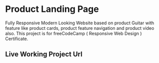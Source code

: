 # Product Landing Page

Fully Responsive Modern Looking Website based on product Guitar with feature like product cards, product feature navigation and product video also. This project is for freeCodeCamp ( Responsive Web Design ) Certificate.

## Live Working Project Url
